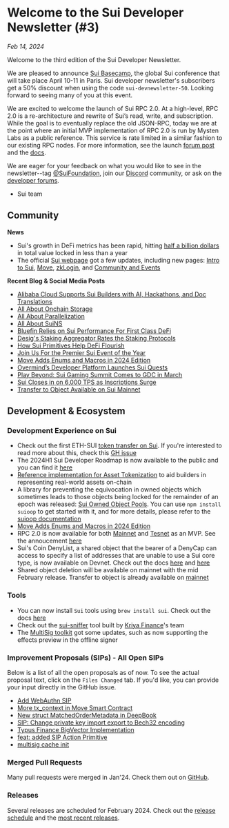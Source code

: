 # Welcome to the Sui Developer Newsletter (#3)

_Feb 14, 2024_

Welcome to the third edition of the Sui Developer Newsletter.

We are pleased to announce [Sui Basecamp](https://sui.io/basecamp), the global Sui conference that will take place April 10-11 in Paris. Sui developer newsletter's subscribers get a 50\% discount when using the code `sui-devnewsletter-50`. Looking forward to seeing many of you at this event.

We are excited to welcome the launch of Sui RPC 2.0. At a high-level, RPC 2.0 is a re-architecture and rewrite of Sui’s read, write, and subscription. While the goal is to eventually replace the old JSON-RPC, today we are at the point where an initial MVP implementation of RPC 2.0 is run by Mysten Labs as a public reference. This service is rate limited in a similar fashion to our existing RPC nodes. For more information, see the launch [forum post](https://forums.sui.io/t/launching-sui-graphql-rpc-service/45240) and the [docs](https://docs.sui.io/references/sui-graphql).

We are eager for your feedback on what you would like to see in the newsletter--tag [@SuiFoundation](https://twitter.com/@SuiFoundation), join our [Discord](https://discord.gg/sui) community, or ask on the [developer forums](https://forums.sui.io/).

- Sui team

## Community

**News**
* Sui's growth in DeFi metrics has been rapid, hitting [half a billion dollars](https://blog.sui.io/sui-500-million-tvl-top-10/) in total value locked in less than a year
* The official [Sui webpage](https://sui.io) got a few updates, including new pages: [Intro to Sui](https://sui.io/intro-to-sui), [Move](https://sui.io/move), [zkLogin](https://sui.io/zklogin), and [Community and Events](https://sui.io/community-events-hub)


**Recent Blog & Social Media Posts**
* [Alibaba Cloud Supports Sui Builders with AI, Hackathons, and Doc Translations](https://blog.sui.io/alibaba-cloud-builder-services-ai/)
* [All About Onchain Storage](https://blog.sui.io/onchain-storage-explained/)
* [All About Parallelization](https://blog.sui.io/parallelization-explained/)
* [All About SuiNS](https://blog.sui.io/suins-name-service-explained/)
* [Bluefin Relies on Sui Performance For First Class DeFi](https://blog.sui.io/bluefin-defi-derivatives-volume/)
* [Desig's Staking Aggregator Rates the Staking Protocols](https://blog.sui.io/desig-staking-aggregator/)
* [How Sui Primitives Help DeFi Flourish](https://blog.sui.io/sui-primitives-help-defi-flourish/)
* [Join Us For the Premier Sui Event of the Year](https://blog.sui.io/sui-basecamp-2024-paris/)
* [Move Adds Enums and Macros in 2024 Edition](https://blog.sui.io/move-edition-2024-update/)
* [Overmind’s Developer Platform Launches Sui Quests](https://blog.sui.io/overmind-launches-sui-quests/)
* [Play Beyond: Sui Gaming Summit Comes to GDC in March](https://blog.sui.io/play-beyond-summit-gdc-2024/)
* [Sui Closes in on 6,000 TPS as Inscriptions Surge](https://blog.sui.io/inscriptions-surge-6000-tps/)
* [Transfer to Object Available on Sui Mainnet](https://blog.sui.io/transfer-to-object-mainnet-launch/)

## Development & Ecosystem

### Development Experience on Sui
* Check out the first ETH-SUI [token transfer on Sui](https://suiexplorer.com/txblock/6noMGDyoH1xwdbG8vGn8A8bS98RqcS5ANH8Z7UjV1d6o?network=testnet). If you're interested to read more about this, check this [GH issue](https://github.com/MystenLabs/sui/issues/14983)
* The 2024H1 Sui Developer Roadmap is now available to the public and you can find it [here](https://forums.sui.io/t/sui-developer-roadmap-2024/45229)
* [Reference implementation for Asset Tokenization](https://docs.sui.io/guides/developer/advanced/asset-tokenization) to aid builders in representing real-world assets on-chain
* A library for preventing the equivocation in owned objects which sometimes leads to those objects being locked for the remainder of an epoch was released: [Sui Owned Object Pools](https://forums.sui.io/t/sui-owned-object-pools-library/45215). You can use `npm install suioop` to get started with it, and for more details, please refer to the [suioop documentation](https://www.npmjs.com/package/suioop)
*  [Move Adds Enums and Macros in 2024 Edition](https://blog.sui.io/move-edition-2024-update/)
* RPC 2.0 is now available for both [Mainnet](https://sui-mainnet.mystenlabs.com/graphql) and [Tesnet](https://sui-testnet.mystenlabs.com/graphql) as an MVP. See the annoucement [here](https://forums.sui.io/t/launching-sui-graphql-rpc-service/45240)
* Sui's Coin DenyList, a shared object that the bearer of a DenyCap can access to specify a list of addresses that are unable to use a Sui core type, is now available on Devnet. Check out the docs [here](https://docs.sui.io/guides/developer/sui-101/create-coin#denylist) and [here](https://docs.sui.io/guides/developer/sui-101/create-coin#manipulate-deny-list)
* Shared object deletion will be available on mainnet with the mid February release. Transfer to object is already available on [mainnet](https://blog.sui.io/transfer-to-object-mainnet-launch/)

### Tools
* You can now install `Sui` tools using `brew install sui`. Check out the docs [here](https://docs.sui.io/guides/developer/getting-started/sui-install#install-homebrew) 
* Check out the [sui-sniffer](https://www.app.kriya.finance/sui-sniffer/) tool built by [Kriya Finance](https://www.kriya.finance/)'s team
* The [MultiSig toolkit](https://multisig-toolkit.mystenlabs.com/offline-signer) got some updates, such as now supporting the effects preview in the offline signer

### Improvement Proposals (SIPs) - All Open SIPs

Below is a list of all the open proposals as of now. To see the actual proposal text, click on the `Files Changed` tab. If you'd like, you can provide your input directly in the GitHub issue.

* [Add WebAuthn SIP](https://github.com/sui-foundation/sips/pull/9)
* [More tx_context in Move Smart Contract](https://github.com/sui-foundation/sips/pull/16)
* [New struct MatchedOrderMetadata in DeepBook](https://github.com/sui-foundation/sips/pull/14)
* [SIP: Change private key import export to Bech32 encoding](https://github.com/sui-foundation/sips/pull/15)
* [Typus Finance BigVector Implementation](https://github.com/sui-foundation/sips/pull/13)
* [feat: added SIP Action Primitive](https://github.com/sui-foundation/sips/pull/11)
* [multisig cache init](https://github.com/sui-foundation/sips/pull/10)

### Merged Pull Requests

Many pull requests were merged in Jan'24. Check them out on [GitHub](https://github.com/search?q=is%3Apr+-author%3Aapp%2Fsui-merge-bot+org%3Amystenlabs+repo%3Asui+is%3Amerged+merged%3A2024-01-01..2024-01-31&type=pullrequests).

### Releases

Several releases are scheduled for February 2024. Check out the [release schedule](https://sui.io/networkinfo) and the [most recent releases](https://github.com/MystenLabs/sui/releases).
